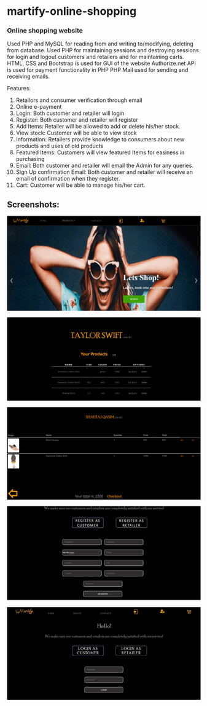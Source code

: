 # martify-online-shopping
### Online shopping website

Used PHP and MySQL for reading from and writing to/modifying, deleting from database. 
Used PHP for maintaining sessions and destroying sessions for login and logout customers and retailers and for maintaining carts.
HTML, CSS and Bootstrap is used for GUI of the website
Authorize.net API is used for payment functionality in PHP
PHP Mail used for sending and receiving emails.

Features:

  1. Retailors and consumer verification through email
  2. Online e-payment
  3. Login: Both customer and retailer will login
  4. Register: Both customer and retailer will register
  5. Add Items: Retailer will be allowed to add or delete his/her stock.
  6. View stock: Customer will be able to view stock
  7. Information: Retailers provide knowledge to consumers about new products and uses of old products
  8. Featured Items: Customers will view featured Items for easiness in purchasing
  9. Email: Both customer and retailer will email the Admin for any queries.
  10. Sign Up confirmation Email: Both customer and retailer will receive an email of confirmation when they register.
  11. Cart: Customer will be able to manage his/her cart.

## Screenshots:

![ss](resources/Picture1.png)

![ss](resources/Picture3.png)

![ss](resources/Picture5.png)

![ss](resources/Picture6.jpg)

![ss](resources/Picture7.jpg)
